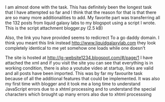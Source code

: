 I am almost done with the task. This has definitely been the longest task that I have attempted so far and I think that the reason for that is that there are so many more additionalities to add. My favorite part was transferring all the 132 posts from liquid galaxy labs to my blogspot using a script I wrote. This is the script
attachment blogger.py (2.5 kB)

Also, the link you have provided seems to redicrect To a go daddy domain. I think you meant this link instead http://www.liquidgalaxylab.com they look completely identical to me yet somehow one loads while one doesn't

The site is hosted at http://lg-website1234.blogspot.com/#/page/1 I have attached the xml and if you visit the site you can see that everything is in working condition, there is also a youtube video at startup, links are valid and all posts have been imported. This was by far my favourite task because of all the additional features that could be implemented. It was also my first time with blogger and it took me a long time to understand JavaScript errors due to a xhtml processing and to understand the special characters which brought up many errors also due to xhtml processsing
